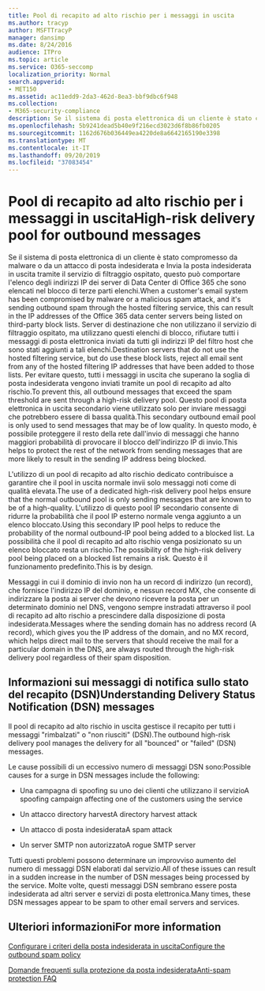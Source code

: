 ```yaml
---
title: Pool di recapito ad alto rischio per i messaggi in uscita
ms.author: tracyp
author: MSFTTracyP
manager: dansimp
ms.date: 8/24/2016
audience: ITPro
ms.topic: article
ms.service: O365-seccomp
localization_priority: Normal
search.appverid:
- MET150
ms.assetid: ac11edd9-2da3-462d-8ea3-bbf9dbc6f948
ms.collection:
- M365-security-compliance
description: Se il sistema di posta elettronica di un cliente è stato compromesso da malware o da un attacco di posta indesiderata e Invia la posta indesiderata in uscita tramite il servizio di filtraggio ospitato, questo può comportare l'elenco degli indirizzi IP dei server di Data Center di Office 365 che sono elencati nel blocco di terze parti elenchi.
ms.openlocfilehash: 5b9241dead5b40e9f216ecd3023d6f8b86fb0205
ms.sourcegitcommit: 1162d676b036449ea4220de8a6642165190e3398
ms.translationtype: MT
ms.contentlocale: it-IT
ms.lasthandoff: 09/20/2019
ms.locfileid: "37083454"
---
```

# <a name="high-risk-delivery-pool-for-outbound-messages"></a><span data-ttu-id="142f2-103">Pool di recapito ad alto rischio per i messaggi in uscita</span><span class="sxs-lookup"><span data-stu-id="142f2-103">High-risk delivery pool for outbound messages</span></span>

<span data-ttu-id="142f2-104">Se il sistema di posta elettronica di un cliente è stato compromesso da malware o da un attacco di posta indesiderata e Invia la posta indesiderata in uscita tramite il servizio di filtraggio ospitato, questo può comportare l'elenco degli indirizzi IP dei server di Data Center di Office 365 che sono elencati nel blocco di terze parti elenchi.</span><span class="sxs-lookup"><span data-stu-id="142f2-104">When a customer's email system has been compromised by malware or a malicious spam attack, and it's sending outbound spam through the hosted filtering service, this can result in the IP addresses of the Office 365 data center servers being listed on third-party block lists.</span></span> <span data-ttu-id="142f2-105">Server di destinazione che non utilizzano il servizio di filtraggio ospitato, ma utilizzano questi elenchi di blocco, rifiutare tutti i messaggi di posta elettronica inviati da tutti gli indirizzi IP del filtro host che sono stati aggiunti a tali elenchi.</span><span class="sxs-lookup"><span data-stu-id="142f2-105">Destination servers that do not use the hosted filtering service, but do use these block lists, reject all email sent from any of the hosted filtering IP addresses that have been added to those lists.</span></span> <span data-ttu-id="142f2-106">Per evitare questo, tutti i messaggi in uscita che superano la soglia di posta indesiderata vengono inviati tramite un pool di recapito ad alto rischio.</span><span class="sxs-lookup"><span data-stu-id="142f2-106">To prevent this, all outbound messages that exceed the spam threshold are sent through a high-risk delivery pool.</span></span> <span data-ttu-id="142f2-107">Questo pool di posta elettronica in uscita secondario viene utilizzato solo per inviare messaggi che potrebbero essere di bassa qualità.</span><span class="sxs-lookup"><span data-stu-id="142f2-107">This secondary outbound email pool is only used to send messages that may be of low quality.</span></span> <span data-ttu-id="142f2-108">In questo modo, è possibile proteggere il resto della rete dall'invio di messaggi che hanno maggiori probabilità di provocare il blocco dell'indirizzo IP di invio.</span><span class="sxs-lookup"><span data-stu-id="142f2-108">This helps to protect the rest of the network from sending messages that are more likely to result in the sending IP address being blocked.</span></span>
  
<span data-ttu-id="142f2-109">L'utilizzo di un pool di recapito ad alto rischio dedicato contribuisce a garantire che il pool in uscita normale invii solo messaggi noti come di qualità elevata.</span><span class="sxs-lookup"><span data-stu-id="142f2-109">The use of a dedicated high-risk delivery pool helps ensure that the normal outbound pool is only sending messages that are known to be of a high-quality.</span></span> <span data-ttu-id="142f2-110">L'utilizzo di questo pool IP secondario consente di ridurre la probabilità che il pool IP esterno normale venga aggiunto a un elenco bloccato.</span><span class="sxs-lookup"><span data-stu-id="142f2-110">Using this secondary IP pool helps to reduce the probability of the normal outbound-IP pool being added to a blocked list.</span></span> <span data-ttu-id="142f2-111">La possibilità che il pool di recapito ad alto rischio venga posizionato su un elenco bloccato resta un rischio.</span><span class="sxs-lookup"><span data-stu-id="142f2-111">The possibility of the high-risk delivery pool being placed on a blocked list remains a risk.</span></span> <span data-ttu-id="142f2-112">Questo è il funzionamento predefinito.</span><span class="sxs-lookup"><span data-stu-id="142f2-112">This is by design.</span></span>
  
<span data-ttu-id="142f2-113">Messaggi in cui il dominio di invio non ha un record di indirizzo (un record), che fornisce l'indirizzo IP del dominio, e nessun record MX, che consente di indirizzare la posta ai server che devono ricevere la posta per un determinato dominio nel DNS, vengono sempre instradati attraverso il pool di recapito ad alto rischio a prescindere dalla disposizione di posta indesiderata.</span><span class="sxs-lookup"><span data-stu-id="142f2-113">Messages where the sending domain has no address record (A record), which gives you the IP address of the domain, and no MX record, which helps direct mail to the servers that should receive the mail for a particular domain in the DNS, are always routed through the high-risk delivery pool regardless of their spam disposition.</span></span>
  
## <a name="understanding-delivery-status-notification-dsn-messages"></a><span data-ttu-id="142f2-114">Informazioni sui messaggi di notifica sullo stato del recapito (DSN)</span><span class="sxs-lookup"><span data-stu-id="142f2-114">Understanding Delivery Status Notification (DSN) messages</span></span>

<span data-ttu-id="142f2-115">Il pool di recapito ad alto rischio in uscita gestisce il recapito per tutti i messaggi "rimbalzati" o "non riusciti" (DSN).</span><span class="sxs-lookup"><span data-stu-id="142f2-115">The outbound high-risk delivery pool manages the delivery for all "bounced" or "failed" (DSN) messages.</span></span>
  
<span data-ttu-id="142f2-116">Le cause possibili di un eccessivo numero di messaggi DSN sono:</span><span class="sxs-lookup"><span data-stu-id="142f2-116">Possible causes for a surge in DSN messages include the following:</span></span>
  
- <span data-ttu-id="142f2-117">Una campagna di spoofing su uno dei clienti che utilizzano il servizio</span><span class="sxs-lookup"><span data-stu-id="142f2-117">A spoofing campaign affecting one of the customers using the service</span></span>
    
- <span data-ttu-id="142f2-118">Un attacco directory harvest</span><span class="sxs-lookup"><span data-stu-id="142f2-118">A directory harvest attack</span></span>
    
- <span data-ttu-id="142f2-119">Un attacco di posta indesiderata</span><span class="sxs-lookup"><span data-stu-id="142f2-119">A spam attack</span></span>
    
- <span data-ttu-id="142f2-120">Un server SMTP non autorizzato</span><span class="sxs-lookup"><span data-stu-id="142f2-120">A rogue SMTP server</span></span>
    
<span data-ttu-id="142f2-121">Tutti questi problemi possono determinare un improvviso aumento del numero di messaggi DSN elaborati dal servizio.</span><span class="sxs-lookup"><span data-stu-id="142f2-121">All of these issues can result in a sudden increase in the number of DSN messages being processed by the service.</span></span> <span data-ttu-id="142f2-122">Molte volte, questi messaggi DSN sembrano essere posta indesiderata ad altri server e servizi di posta elettronica.</span><span class="sxs-lookup"><span data-stu-id="142f2-122">Many times, these DSN messages appear to be spam to other email servers and services.</span></span>
  
## <a name="for-more-information"></a><span data-ttu-id="142f2-123">Ulteriori informazioni</span><span class="sxs-lookup"><span data-stu-id="142f2-123">For more information</span></span>

[<span data-ttu-id="142f2-124">Configurare i criteri della posta indesiderata in uscita</span><span class="sxs-lookup"><span data-stu-id="142f2-124">Configure the outbound spam policy</span></span>](configure-the-outbound-spam-policy.md)
  
[<span data-ttu-id="142f2-125">Domande frequenti sulla protezione da posta indesiderata</span><span class="sxs-lookup"><span data-stu-id="142f2-125">Anti-spam protection FAQ</span></span>](anti-spam-protection-faq.md)
  

